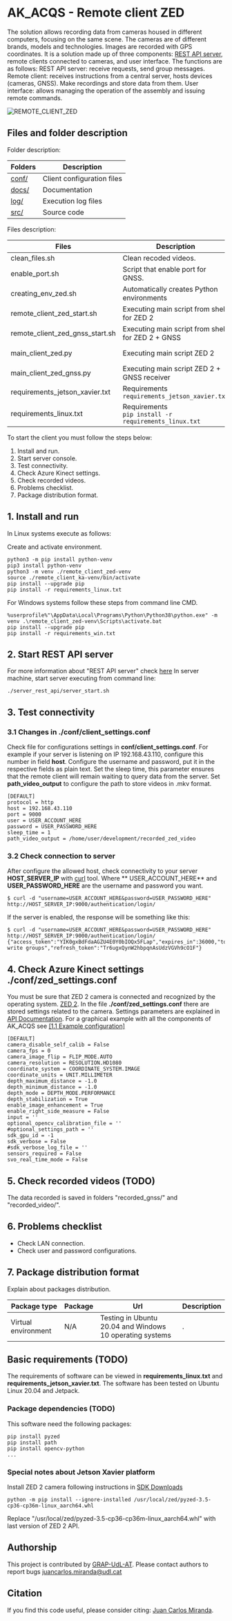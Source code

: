 # AK_ACQS - Remote client ZED

The solution allows recording data from cameras housed in different computers, focusing on the same scene. The cameras
are of different brands, models and technologies. Images are recorded with GPS coordinates. It is a solution made up of
three components: [REST API server](https://github.com/GRAP-UdL-AT/ak_acquisition_system/tree/main/server_rest_api/), remote clients connected to cameras, and user interface. The functions are as follows:
REST API server: receive requests, send group messages. Remote client: receives instructions from a central server, hosts
devices (cameras, GNSS). Make recordings and store data from them. User interface: allows managing the operation of the
assembly and issuing remote commands.

![REMOTE_CLIENT_ZED](https://github.com/GRAP-UdL-AT/ak_acquisition_system/blob/main/remote_client_zed/docs/img/remote_client_zed_presentation.png?raw=true)

## Files and folder description

Folder description:

| Folders                    | Description            |
|---------------------------|-------------------------|
| [conf/](https://github.com/GRAP-UdL-AT/ak_acquisition_system/tree/main/remote_client_zed/conf/) | Client configuration files |
| [docs/](https://github.com/GRAP-UdL-AT/ak_acquisition_system/tree/main/remote_client_zed/docs/) | Documentation |
| [log/](https://github.com/GRAP-UdL-AT/ak_acquisition_system/tree/main/remote_client_zed/log/) | Execution log files |
| [src/](https://github.com/GRAP-UdL-AT/ak_acquisition_system/tree/main/remote_client_zed/src/) | Source code |

Files description:

| Files                    | Description              | OS |
|---------------------------|-------------------------|---|
| clean_files.sh | Clean recoded videos. | Linux |
| enable_port.sh | Script that enable port for GNSS. | Linux |
| creating_env_zed.sh | Automatically creates Python environments | Linux |
| remote_client_zed_start.sh | Executing main script  from shell for ZED 2 | Linux |
| remote_client_zed_gnss_start.sh | Executing main script  from shell for ZED 2 + GNSS | Linux |
| main_client_zed.py | Executing main script ZED 2 | Supported by Python |
| main_client_zed_gnss.py | Executing main script ZED 2 + GNSS receiver | Supported by Python |
| requirements_jetson_xavier.txt | Requirements <br>```requirements_jetson_xavier.txt``` | Jetpack |
| requirements_linux.txt | Requirements <br>```pip install -r requirements_linux.txt``` | Linux |


To start the client you must follow the steps below:

1. Install and run.
2. Start server console.
3. Test connectivity.
4. Check Azure Kinect settings.
5. Check recorded videos.
6. Problems checklist.
7. Package distribution format.

## 1. Install and run

In Linux systems execute as follows:

Create and activate environment.

```
python3 -m pip install python-venv
pip3 install python-venv
python3 -m venv ./remote_client_zed-venv
source ./remote_client_ka-venv/bin/activate
pip install --upgrade pip
pip install -r requirements_linux.txt
```

For Windows systems follow these steps from command line CMD.

```
%userprofile%"\AppData\Local\Programs\Python\Python38\python.exe" -m venv .\remote_client_zed-venv\Scripts\activate.bat
pip install --upgrade pip
pip install -r requirements_win.txt
```

## 2. Start REST API server

For more information about "REST API server"
check [here](https://github.com/GRAP-UdL-AT/ak_acquisition_system/tree/main/server_rest_api/)
In server machine, start server executing from command line:

```
./server_rest_api/server_start.sh
```

## 3. Test connectivity

### 3.1 Changes in ./conf/client_settings.conf

Check file for configurations settings in **conf/client_settings.conf**. For example if your server is listening on IP
192.168.43.110, configure this number in field **host**. Configure the username and password, put it in the respective
fields as plain text. Set the sleep time, this parameter ensures that the remote client will remain waiting to query
data from the server. Set **path_video_output** to configure the path to store videos in .mkv format.

```
[DEFAULT]
protocol = http
host = 192.168.43.110
port = 9000
user = USER_ACCOUNT_HERE
password = USER_PASSWORD_HERE
sleep_time = 1
path_video_output = /home/user/development/recorded_zed_video
```

### 3.2 Check connection to server

After configure the allowed host, check connectivity to your server **HOST_SERVER_IP** with [curl](https://curl.se/) tool. Where **
USER_ACCOUNT_HERE** and **USER_PASSWORD_HERE** are the username and password you want.

```
$ curl -d "username=USER_ACCOUNT_HERE&password=USER_PASSWORD_HERE" http://HOST_SERVER_IP:9000/authentication/login/
```

If the server is enabled, the response will be something like this:

```
$ curl -d "username=USER_ACCOUNT_HERE&password=USER_PASSWORD_HERE" http://HOST_SERVER_IP:9000/authentication/login/
{"access_token":"YIK0gxBdFdaAGZU4E0Y0bIOQx5FLap","expires_in":36000,"token_type":"Bearer","scope":"read write groups","refresh_token":"Tr6ugxQynW2hbpqnAsUdzVGVh9cO1F"}
```

## 4. Check Azure Kinect settings ./conf/zed_settings.conf

You must be sure that ZED 2 camera is connected and recognized by the operating system.
[ZED 2](https://www.stereolabs.com/zed-2/).
In the file **./conf/zed_settings.conf** there are stored settings related to the camera. Settings parameters are
explained in [API Documentation](https://www.stereolabs.com/docs/api/).
For a graphical example with all the components of AK_ACQS see [[1.1 Example configuration]](https://github.com/GRAP-UdL-AT/ak_acquisition_system#11-example-configuration---capturing-fruit-data-using-the-ak_acqs-software)


```
[DEFAULT]
camera_disable_self_calib = False
camera_fps = 0
camera_image_flip = FLIP_MODE.AUTO
camera_resolution = RESOLUTION.HD1080
coordinate_system = COORDINATE_SYSTEM.IMAGE
coordinate_units = UNIT.MILLIMETER
depth_maximum_distance = -1.0
depth_minimum_distance = -1.0
depth_mode = DEPTH_MODE.PERFORMANCE
depth_stabilization = True
enable_image_enhancement = True
enable_right_side_measure = False
input = ''
optional_opencv_calibration_file = ''
#optional_settings_path = ''
sdk_gpu_id = -1
sdk_verbose = False
#sdk_verbose_log_file = ''
sensors_required = False
svo_real_time_mode = False
```

## 5. Check recorded videos (TODO)

The data recorded is saved in folders "recorded_gnss/" and "recorded_video/".

## 6. Problems checklist

* Check LAN connection.
* Check user and password configurations.

## 7. Package distribution format

Explain about packages distribution.

| Package type | Package |  Url |  Description | 
|--------------|---------|------|------|
| Virtual environment          | N/A    | Testing in Ubuntu 20.04 and Windows 10 operating systems | . |

## Basic requirements (TODO)

The requirements of software can be viewed in **requirements_linux.txt** and **requirements_jetson_xavier.txt**. The
software has been tested on Ubuntu Linux 20.04 and Jetpack.

### Package dependencies (TODO)

This software need the following packages:

```
pip install pyzed
pip install path
pip install opencv-python
...
```

### Special notes about Jetson Xavier platform

Install ZED 2 camera following instructions in [SDK Downloads](https://www.stereolabs.com/developers/release/)

```
python -m pip install --ignore-installed /usr/local/zed/pyzed-3.5-cp36-cp36m-linux_aarch64.whl
```

Replace "/usr/local/zed/pyzed-3.5-cp36-cp36m-linux_aarch64.whl" with last version of ZED 2 API.

## Authorship

This project is contributed by [GRAP-UdL-AT](http://www.grap.udl.cat/en/index.html). Please contact authors to report
bugs juancarlos.miranda@udl.cat

## Citation

If you find this code useful, please consider citing:
[Juan Carlos Miranda](https://github.com/juancarlosmiranda).
